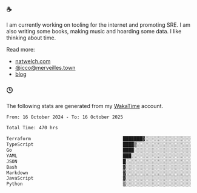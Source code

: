 ### ☕

I am currently working on tooling for the internet and promoting SRE. I am also writing some books, making music and hoarding some data. I like thinking about time.

Read more:

 - [natwelch.com](https://natwelch.com)
 - [@icco@merveilles.town](https://merveilles.town/@icco)
 - [blog](https://writing.natwelch.com)

### 🕒

The following stats are generated from my [WakaTime](https://wakatime.com/@icco) account.

<!--START_SECTION:waka-->

```txt
From: 16 October 2024 - To: 16 October 2025

Total Time: 470 hrs

Terraform                                  ███████▓░░░░░░░░░░░░░░░░░   30.58 %
TypeScript                                 ████▒░░░░░░░░░░░░░░░░░░░░   16.83 %
Go                                         ████░░░░░░░░░░░░░░░░░░░░░   16.42 %
YAML                                       ███░░░░░░░░░░░░░░░░░░░░░░   11.88 %
JSON                                       █░░░░░░░░░░░░░░░░░░░░░░░░   03.68 %
Bash                                       ▓░░░░░░░░░░░░░░░░░░░░░░░░   02.80 %
Markdown                                   ▓░░░░░░░░░░░░░░░░░░░░░░░░   02.62 %
JavaScript                                 ▓░░░░░░░░░░░░░░░░░░░░░░░░   02.01 %
Python                                     ▒░░░░░░░░░░░░░░░░░░░░░░░░   01.67 %
```

<!--END_SECTION:waka-->

